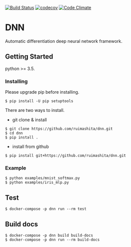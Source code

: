 [![Build Status](https://travis-ci.org/ruimashita/dnn.svg?branch=master)](https://travis-ci.org/ruimashita/dnn)
[![codecov](https://codecov.io/gh/ruimashita/dnn/branch/master/graph/badge.svg)](https://codecov.io/gh/ruimashita/dnn)
[![Code Climate](https://codeclimate.com/github/ruimashita/dnn/badges/gpa.svg)](https://codeclimate.com/github/ruimashita/dnn)


# DNN

Automatic differentiation deep neural network framework.

## Getting Started

python >= 3.5.

### Installing

Please upgrade pip before installing.
```
$ pip install -U pip setuptools
```

There are two ways to install.

* git clone & install
```
$ git clone https://github.com/ruimashita/dnn.git
$ cd dnn
$ pip install .
```

* install from github
```
$ pip install git+https://github.com/ruimashita/dnn.git
```


### Example
```
$ python examples/mnist_softmax.py
$ python examples/iris_mlp.py
```


## Test

```
$ docker-compose -p dnn run --rm test
```


## Build docs

```
$ docker-compose -p dnn build build-docs
$ docker-compose -p dnn run --rm build-docs
```

